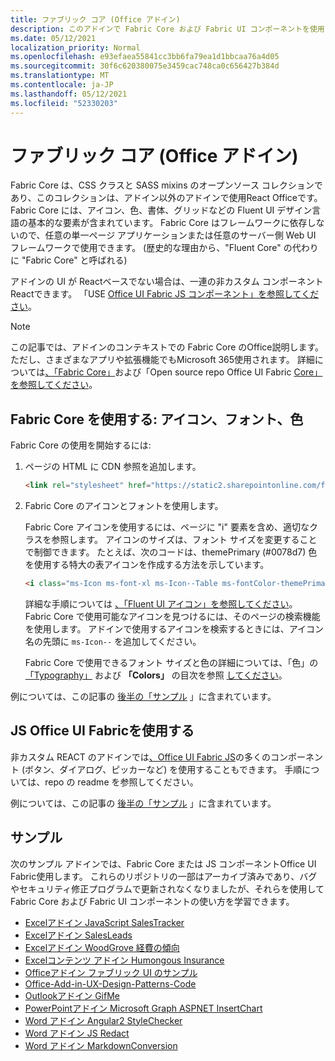 ```yaml
---
title: ファブリック コア (Office アドイン)
description: このアドインで Fabric Core および Fabric UI コンポーネントを使用する方法のOffice説明します。
ms.date: 05/12/2021
localization_priority: Normal
ms.openlocfilehash: e93efaea55841cc3bb6fa79ea1d1bbcaa76a4d05
ms.sourcegitcommit: 30f6c620380075e3459cac748ca0c656427b384d
ms.translationtype: MT
ms.contentlocale: ja-JP
ms.lasthandoff: 05/12/2021
ms.locfileid: "52330203"
---
```

# <a name="fabric-core-in-office-add-ins"></a>ファブリック コア (Office アドイン)

Fabric Core は、CSS クラスと SASS mixins のオープンソース コレクションであり、このコレクションは、アドイン以外のアドインで使用React Officeです。Fabric Core には、アイコン、色、書体、グリッドなどの Fluent UI デザイン言語の基本的な要素が含まれています。 Fabric Core はフレームワークに依存しないので、任意の単一ページ アプリケーションまたは任意のサーバー側 Web UI フレームワークで使用できます。 (歴史的な理由から、"Fluent Core" の代わりに "Fabric Core" と呼ばれる)

アドインの UI が Reactベースでない場合は、一連の非カスタム コンポーネントReactできます。 「USE [Office UI Fabric JS コンポーネント」を参照してください](#use-office-ui-fabric-js-components)。

> [!NOTE]
> この記事では、アドインのコンテキストでの Fabric Core のOffice説明します。ただし、さまざまなアプリや拡張機能でもMicrosoft 365使用されます。 詳細については[、「Fabric Core」](https://developer.microsoft.com/fluentui#/get-started/web#fabric-core)および「Open source repo Office UI Fabric [Core」を参照してください](https://github.com/OfficeDev/office-ui-fabric-core)。

## <a name="use-fabric-core-icons-fonts-colors"></a>Fabric Core を使用する: アイコン、フォント、色

Fabric Core の使用を開始するには:

1. ページの HTML に CDN 参照を追加します。  

    ```html
    <link rel="stylesheet" href="https://static2.sharepointonline.com/files/fabric/office-ui-fabric-core/9.6.1/css/fabric.min.css">
    ```

2. Fabric Core のアイコンとフォントを使用します。

    Fabric Core アイコンを使用するには、ページに "i" 要素を含め、適切なクラスを参照します。 アイコンのサイズは、フォント サイズを変更することで制御できます。 たとえば、次のコードは、themePrimary (#0078d7) 色を使用する特大の表アイコンを作成する方法を示しています。

    ```html
    <i class="ms-Icon ms-font-xl ms-Icon--Table ms-fontColor-themePrimary"></i>
    ```

    詳細な手順については [、「Fluent UI アイコン」を参照してください](https://developer.microsoft.com/fluentui#/styles/web/icons)。 Fabric Core で使用可能なアイコンを見つけるには、そのページの検索機能を使用します。 アドインで使用するアイコンを検索するときには、アイコン名の先頭に `ms-Icon--` を追加してください。

    Fabric Core で使用できるフォント サイズと色の詳細については、「色」の [「Typography」](https://developer.microsoft.com/fluentui#/styles/web/typography) および **「Colors」** の目次を参照 [してください](https://developer.microsoft.com/fluentui#/styles/web/colors)。

例については、この記事の [後半の「サンプル](#samples) 」に含まれています。

## <a name="use-office-ui-fabric-js-components"></a>JS Office UI Fabricを使用する

非カスタム REACT のアドインでは[、Office UI Fabric JS](https://github.com/OfficeDev/office-ui-fabric-js)の多くのコンポーネント (ボタン、ダイアログ、ピッカーなど) を使用することもできます。 手順については、repo の readme を参照してください。

例については、この記事の [後半の「サンプル](#samples) 」に含まれています。

## <a name="samples"></a>サンプル

次のサンプル アドインでは、Fabric Core または JS コンポーネントOffice UI Fabric使用します。 これらのリポジトリの一部はアーカイブ済みであり、バグやセキュリティ修正プログラムで更新されなくなりましたが、それらを使用して Fabric Core および Fabric UI コンポーネントの使い方を学習できます。

- [Excelアドイン JavaScript SalesTracker](https://github.com/OfficeDev/Excel-Add-in-JavaScript-SalesTracker)
- [Excelアドイン SalesLeads](https://github.com/OfficeDev/Excel-Add-in-SalesLeads)
- [Excelアドイン WoodGrove 経費の傾向](https://github.com/OfficeDev/Excel-Add-in-WoodGrove-Expense-Trends)
- [Excelコンテンツ アドイン Humongous Insurance](https://github.com/OfficeDev/Excel-Content-Add-in-Humongous-Insurance)
- [Officeアドイン ファブリック UI のサンプル](https://github.com/OfficeDev/Office-Add-in-Fabric-UI-Sample)
- [Office-Add-in-UX-Design-Patterns-Code](https://github.com/OfficeDev/Office-Add-in-UX-Design-Patterns-Code)
- [Outlookアドイン GifMe](https://github.com/OfficeDev/Outlook-Add-in-GifMe)
- [PowerPointアドイン Microsoft Graph ASPNET InsertChart](https://github.com/OfficeDev/PowerPoint-Add-in-Microsoft-Graph-ASPNET-InsertChart)
- [Word アドイン Angular2 StyleChecker](https://github.com/OfficeDev/Word-Add-in-Angular2-StyleChecker)
- [Word アドイン JS Redact](https://github.com/OfficeDev/Word-Add-in-JS-Redact)
- [Word アドイン MarkdownConversion](https://github.com/OfficeDev/Word-Add-in-MarkdownConversion)
